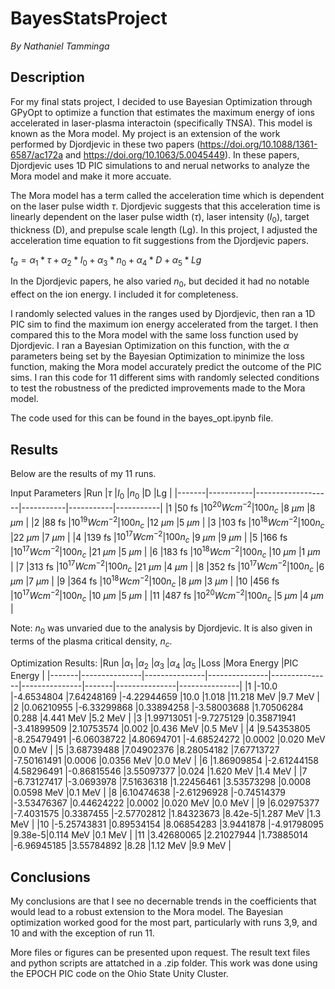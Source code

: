 # BayesStatsProject
*By Nathaniel Tamminga*

## Description
For my final stats project, I decided to use Bayesian Optimization through GPyOpt to optimize a function that estimates the maximum energy of ions accelerated in laser-plasma interactoin (specifically TNSA). This model is known as the Mora model. My project is an extension of the work performed by Djordjevic in these two papers (https://doi.org/10.1088/1361-6587/ac172a and https://doi.org/10.1063/5.0045449). In these papers, Djordjevic uses 1D PIC simulations to and nerual networks to analyze the Mora model and make it more accuate.

The Mora model has a term called the acceleration time which is dependent on the laser pulse width $\tau$. Djordjevic suggests that this acceleration time is linearly dependent on the laser pulse width ($\tau$), laser intensity ($I_0$), target thickness (D), and prepulse scale length (Lg). In this project, I adjusted the acceleration time equation to fit suggestions from the Djordjevic papers.

$t_a = \alpha_1*\tau + \alpha_2*I_0 + \alpha_3*n_0 + \alpha_4*D + \alpha_5*Lg$

In the Djordjevic papers, he also varied $n_0$, but decided it had no notable effect on the ion energy. I included it for completeness. 

I randomly selected values in the ranges used by Djordjevic, then ran a 1D PIC sim to find the maximum ion energy accelerated from the target. I then compared this to the Mora model with the same loss function used by Djordjevic. I ran a Bayesian Optimization on this function, with the $\alpha$ parameters being set by the Bayesian Optimization to minimize the loss function, making the Mora model accurately predict the outcome of the PIC sims. I ran this code for 11 different sims with randomly selected conditions to test the robustness of the predicted improvements made to the Mora model.

The code used for this can be found in the bayes_opt.ipynb file.

## Results
Below are the results of my 11 runs.

Input Parameters
|Run    |$\tau$     |$I_0$              |$n_0$      |D          |Lg         |
|-------|-----------|-------------------|-----------|-----------|-----------|
|1      |50 fs      |$10^{20} W cm^{-2}$|$100 n_c$  |8 $\mu m$  |8 $\mu m$  |
|2      |88 fs      |$10^{19} W cm^{-2}$|$100 n_c$  |12 $\mu m$ |5 $\mu m$  |
|3      |103 fs     |$10^{18} W cm^{-2}$|$100 n_c$  |22 $\mu m$ |7 $\mu m$  |
|4      |139 fs     |$10^{17} W cm^{-2}$|$100 n_c$  |9 $\mu m$  |9 $\mu m$  |
|5      |166 fs     |$10^{17} W cm^{-2}$|$100 n_c$  |21 $\mu m$ |5 $\mu m$  |
|6      |183 fs     |$10^{18} W cm^{-2}$|$100 n_c$  |10 $\mu m$ |1 $\mu m$  |
|7      |313 fs     |$10^{17} W cm^{-2}$|$100 n_c$  |21 $\mu m$ |4 $\mu m$  |
|8      |352 fs     |$10^{17} W cm^{-2}$|$100 n_c$  |6 $\mu m$  |7 $\mu m$  |
|9      |364 fs     |$10^{18} W cm^{-2}$|$100 n_c$  |8 $\mu m$  |3 $\mu m$  |
|10     |456 fs     |$10^{17} W cm^{-2}$|$100 n_c$  |10 $\mu m$ |5 $\mu m$  |
|11     |487 fs     |$10^{20} W cm^{-2}$|$100 n_c$  |5 $\mu m$  |4 $\mu m$  |

Note: $n_0$ was unvaried due to the analysis by Djordjevic. It is also given in terms of the plasma critical density, $n_c$.

Optimization Results:
|Run    |$\alpha_1$     |$\alpha_2$     |$\alpha_3$     |$\alpha_4$     |$\alpha_5$     |Loss   |Mora Energy    |PIC Energy     |
|-------|---------------|---------------|---------------|---------------|---------------|-------|---------------|---------------|
|1      |-10.0          |-4.6534804     |7.64248169     |-4.22944659    |10.0           |1.018  |11.218 MeV     |9.7 MeV        |
|2      |0.06210955     |-6.33299868    |0.33894258     |-3.58003688    |1.70506284     |0.288  |4.441 MeV      |5.2 MeV        |
|3      |1.99713051     |-9.7275129     |0.35871941     |-3.41899509    |2.10753574     |0.002  |0.436 MeV      |0.5 MeV        |
|4      |9.54353805     |-8.25479491    |-6.06038722    |4.80694701     |-4.68524272    |0.0002 |0.020 MeV      |0.0 MeV        |
|5      |3.68739488     |7.04902376     |8.28054182     |7.67713727     |-7.50161491    |0.0006 |0.0356 MeV     |0.0 MeV        |
|6      |1.86909854     |-2.61244158    |4.58296491     |-0.86815546    |3.55097377     |0.024  |1.620 MeV      |1.4 MeV        |
|7      |-6.73127417    |-3.0693978     |7.51636318     |1.22456461     |3.53573298     |0.0008 |0.0598 MeV     |0.1 MeV        |
|8      |6.10474638     |-2.61296928    |-0.74514379    |-3.53476367    |0.44624222     |0.0002 |0.020 MeV      |0.0 MeV        |
|9      |6.02975377     |-7.4031575     |0.3387455      |-2.57702812    |1.84323673     |8.42e-5|1.287 MeV      |1.3 MeV        |
|10     |-5.25743831    |0.89534154     |8.06854283     |3.9441878      |-4.91798095    |9.38e-5|0.114 MeV      |0.1 MeV        |
|11     |3.42680065     |2.21027944     |1.73885014     |-6.96945185    |3.55784892     |8.28   |1.12 MeV       |9.9 MeV        |

## Conclusions
My conclusions are that I see no decernable trends in the coefficients that would lead to a robust extension to the Mora model. The Bayesian optimization worked good for the most part, particularly with runs 3,9, and 10 and with the exception of run 11.

More files or figures can be presented upon request. The result text files and python scripts are attatched in a .zip folder. This work was done using the EPOCH PIC code on the Ohio State Unity Cluster.